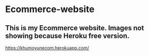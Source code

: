 # Ecommerce-website

## This is my Ecommerce website. Images not showing because Heroku free version.

https://khumoyunecom.herokuapp.com/
